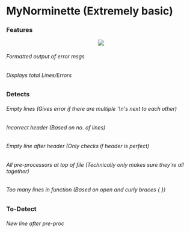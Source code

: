 # MyNorminette (Extremely basic)
### Features

<p align="center">
  <img src="https://i.imgur.com/AW9MLPw.jpg">
</p>

###### Formatted output of error msgs
###### Displays total Lines/Errors

### Detects
###### Empty lines (Gives error if there are multiple '\n's next to each other)
###### Incorrect header (Based on no. of lines)
###### Empty line after header (Only checks if header is perfect)
###### All pre-processors at top of file (Technically only makes sure they're all together)
###### Too many lines in function (Based on open and curly braces { })

### To-Detect
###### New line after pre-proc
